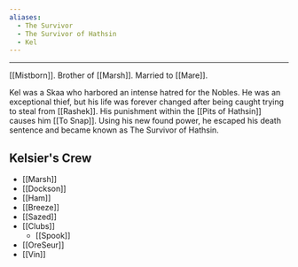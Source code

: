 ```yaml
---
aliases:
  - The Survivor
  - The Survivor of Hathsin
  - Kel
---
```


---
[[Mistborn]]. 
Brother of [[Marsh]].
Married to [[Mare]].

Kel was a Skaa who harbored an intense hatred for the Nobles. He was an exceptional thief, but his life was forever changed after being caught trying to steal from [[Rashek]]. His punishment within the [[Pits of Hathsin]] causes him [[To Snap]]. Using his new found power, he escaped his death sentence and became known as The Survivor of Hathsin.
## Kelsier's Crew
- [[Marsh]]
- [[Dockson]]
- [[Ham]]
- [[Breeze]]
- [[Sazed]]
- [[Clubs]]
	- [[Spook]]
- [[OreSeur]]
- [[Vin]]
